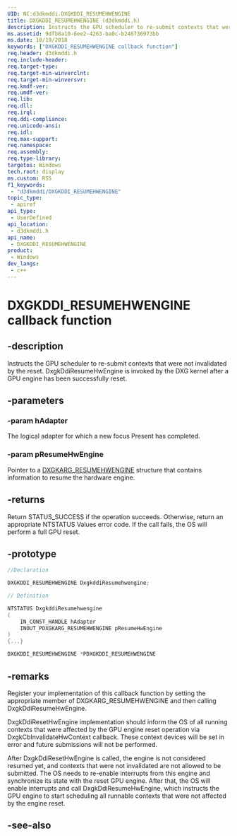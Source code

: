 ```yaml
---
UID: NC:d3dkmddi.DXGKDDI_RESUMEHWENGINE
title: DXGKDDI_RESUMEHWENGINE (d3dkmddi.h)
description: Instructs the GPU scheduler to re-submit contexts that were not invalidated by the reset.
ms.assetid: 9dfb8a10-6ee2-4263-ba0c-b246736973bb
ms.date: 10/19/2018
keywords: ["DXGKDDI_RESUMEHWENGINE callback function"]
req.header: d3dkmddi.h
req.include-header: 
req.target-type: 
req.target-min-winverclnt: 
req.target-min-winversvr: 
req.kmdf-ver: 
req.umdf-ver: 
req.lib: 
req.dll: 
req.irql: 
req.ddi-compliance: 
req.unicode-ansi: 
req.idl: 
req.max-support: 
req.namespace: 
req.assembly: 
req.type-library: 
targetos: Windows
tech.root: display
ms.custom: RS5
f1_keywords:
 - "d3dkmddi/DXGKDDI_RESUMEHWENGINE"
topic_type:
 - apiref
api_type:
 - UserDefined
api_location:
 - d3dkmddi.h
api_name:
 - DXGKDDI_RESUMEHWENGINE
product:
 - Windows
dev_langs:
 - c++
---
```


# DXGKDDI_RESUMEHWENGINE callback function

## -description

Instructs the GPU scheduler to re-submit contexts that were not invalidated by the reset. DxgkDdiResumeHwEngine is invoked by the DXG kernel after a GPU engine has been successfully reset.

## -parameters

### -param hAdapter

The logical adapter for which a new focus Present has completed.

### -param pResumeHwEngine

Pointer to a [DXGKARG_RESUMEHWENGINE](ns-d3dkmddi-_dxgkarg_resumehwengine.md) structure that contains information to resume the hardware engine.

## -returns

Return STATUS_SUCCESS if the operation succeeds. Otherwise, return an appropriate NTSTATUS Values error code. If the call fails, the OS will perform a full GPU reset.

## -prototype

```cpp
//Declaration

DXGKDDI_RESUMEHWENGINE DxgkddiResumehwengine;

// Definition

NTSTATUS DxgkddiResumehwengine
(
	IN_CONST_HANDLE hAdapter
	INOUT_PDXGKARG_RESUMEHWENGINE pResumeHwEngine
)
{...}

DXGKDDI_RESUMEHWENGINE *PDXGKDDI_RESUMEHWENGINE


```

## -remarks

Register your implementation of this callback function by setting the appropriate member of DXGKARG_RESUMEHWENGINE and then calling DxgkDdiResumeHwEngine.

DxgkDdiResetHwEngine implementation should inform the OS of all running contexts that were affected by the GPU engine reset operation via DxgkCbInvalidateHwContext callback. These context devices will be set in error and future submissions will not be performed.

After DxgkDdiResetHwEngine is called, the engine is not considered resumed yet, and contexts that were not invalidated are not allowed to be submitted. The OS needs to re-enable interrupts from this engine and synchronize its state with the reset GPU engine. After that, the OS will enable interrupts and call DxgkDdiResumeHwEngine, which instructs the GPU engine to start scheduling all runnable contexts that were not affected by the engine reset.

## -see-also

